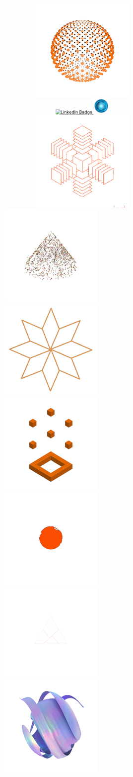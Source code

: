 <div align="center">
<img src="./666_2.gif" width="300" height="300"> <br>
<div id="badges">
  <a href="www.linkedin.com/in/dyachuk-roman">
  <img src="https://img.shields.io/badge/LinkedIn-blue?style=for-the-badge&logo=linkedin&logoColor=white" alt="LinkedIn Badge"/>
  </a>
  <a href="www.linkedin.com/in/dyachuk-roman">
  <img src="./1.gif" width="50" height="50" alt="LinkedIn Badge"/>
  </a>
</div>
</div>
<div align="center">
<img src="./222.gif" width="300" height="300">
</div>


<div id="all_gif">
<div>
<img src="./10_1.gif" width="300" height="300">
</div>
<div>
<img src="./11.gif" width="300" height="300">
</div>
<div>
<img src="./123.gif" width="300" height="300">
</div>
<div>
<img src="./133.gif" width="300" height="300">
</div>
<div>
<img src="./6.gif" width="300" height="300">
</div>
<div>
<img src="./yy3.gif" width="300" height="300">
</div>
</div>

